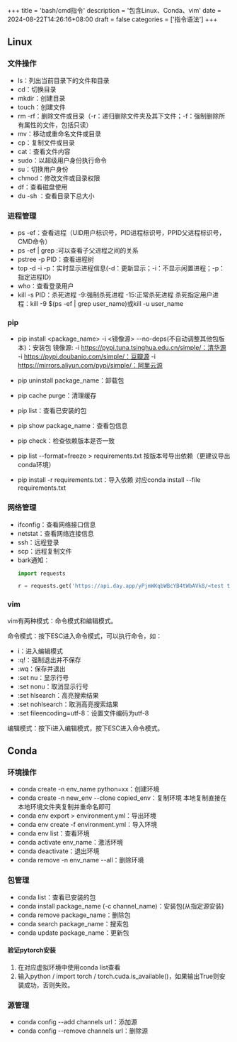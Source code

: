 +++
title = 'bash/cmd指令'
description = '包含Linux、Conda、vim'
date = 2024-08-22T14:26:16+08:00
draft = false
categories = ['指令语法']
+++

## Linux
### 文件操作
- ls：列出当前目录下的文件和目录
- cd：切换目录
- mkdir：创建目录
- touch：创建文件
- rm -rf：删除文件或目录（-r：递归删除文件夹及其下文件；-f：强制删除所有属性的文件，包括只读）
- mv：移动或重命名文件或目录
- cp：复制文件或目录
- cat：查看文件内容
- sudo：以超级用户身份执行命令
- su：切换用户身份
- chmod：修改文件或目录权限
- df：查看磁盘使用
- du -sh <directory>：查看目录下总大小

### 进程管理
- ps -ef：查看进程（UID用户标识号，PID进程标识号，PPID父进程标识号，CMD命令）
- ps -ef | grep <PID>:可以查看子父进程之间的关系
- pstree -p PID：查看进程树
- top -d -i -p：实时显示进程信息(-d：更新显示；-i：不显示闲置进程；-p：指定进程ID)
- who：查看登录用户
- kill -s PID：杀死进程
    -9:强制杀死进程
    -15:正常杀死进程
    杀死指定用户进程：kill -9 $(ps -ef | grep user_name)或kill -u user_name

### pip
- pip install <package_name> -i <镜像源>  --no-deps(不自动调整其他包版本)：安装包
    镜像源:
    -i https://pypi.tuna.tsinghua.edu.cn/simple/：清华源
    -i https://pypi.doubanio.com/simple/：豆瓣源
    -i https://mirrors.aliyun.com/pypi/simple/：阿里云源

- pip uninstall package_name：卸载包
- pip cache purge：清理缓存

- pip list：查看已安装的包
- pip show package_name：查看包信息
- pip check：检查依赖版本是否一致

- pip list --format=freeze > requirements.txt
    按版本号导出依赖（更建议导出conda环境）
- pip install -r requirements.txt：导入依赖
    对应conda install --file requirements.txt

### 网络管理
- ifconfig：查看网络接口信息
- netstat：查看网络连接信息
- ssh：远程登录
- scp：远程复制文件
- bark通知：
    ```python
    import requests

    r = requests.get('https://api.day.app/yPjmWKqbWBcYB4tWbAVk8/<test title>/<test content>/?group=<wow1>/?level=timeSensitive')
    ```

### vim
vim有两种模式：命令模式和编辑模式。

命令模式：按下ESC进入命令模式，可以执行命令，如：
- i：进入编辑模式
- :q!：强制退出并不保存
- :wq：保存并退出
- :set nu：显示行号
- :set nonu：取消显示行号
- :set hlsearch：高亮搜索结果
- :set nohlsearch：取消高亮搜索结果
- :set fileencoding=utf-8：设置文件编码为utf-8

编辑模式：按下i进入编辑模式，按下ESC进入命令模式。


## Conda
### 环境操作
- conda create -n env_name python=xx：创建环境
- conda create -n new_env --clone copied_env：复制环境
    本地复制直接在本地环境文件夹复制并重命名即可
- conda env export > environment.yml：导出环境
- conda env create -f environment.yml：导入环境
- conda env list：查看环境
- conda activate env_name：激活环境
- conda deactivate：退出环境
- conda remove -n env_name --all：删除环境

### 包管理
- conda list：查看已安装的包
- conda install package_name (-c channel_name)：安装包(从指定源安装)
- conda remove package_name：删除包
- conda search package_name：搜索包
- conda update package_name：更新包

#### 验证pytorch安装
1. 在对应虚拟环境中使用conda list查看
2. 输入python / import torch / torch.cuda.is_available()，如果输出True则安装成功，否则失败。

### 源管理
- conda config --add channels url：添加源
- conda config --remove channels url：删除源
